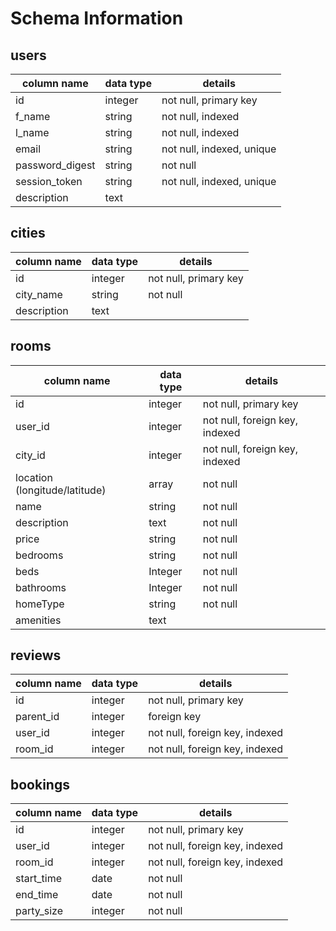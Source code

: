 # Schema Information

## users
column name     | data type | details
----------------|-----------|-----------------------
id              | integer   | not null, primary key
f_name          | string    | not null, indexed
l_name          | string    | not null, indexed
email           | string    | not null, indexed, unique
password_digest | string    | not null
session_token   | string    | not null, indexed, unique
description     | text      |

## cities
column name | data type | details
------------|-----------|-----------------------
id          | integer   | not null, primary key
city_name        | string    | not null
description | text      |

## rooms
column name | data type | details
------------|-----------|-----------------------
id          | integer   | not null, primary key
user_id     | integer   | not null, foreign key, indexed
city_id     | integer   | not null, foreign key, indexed
location (longitude/latitude)   | array   | not null
name       | string    | not null
description       | text    | not null
price       | string    | not null
bedrooms       | string    | not null
beds       | Integer    | not null
bathrooms       | Integer    | not null
homeType      | string    | not null
amenities | text    |


## reviews
column name | data type | details
------------|-----------|-----------------------
id          | integer   | not null, primary key
parent_id          | integer   | foreign key
user_id       | integer    | not null,  foreign key, indexed
room_id       | integer    | not null,  foreign key, indexed


## bookings
column name | data type | details
------------|-----------|-----------------------
id          | integer   | not null, primary key
user_id       | integer    | not null,  foreign key, indexed
room_id       | integer    | not null,  foreign key, indexed
start_time       | date    | not null
end_time         | date    | not null
party_size      | integer    | not null
